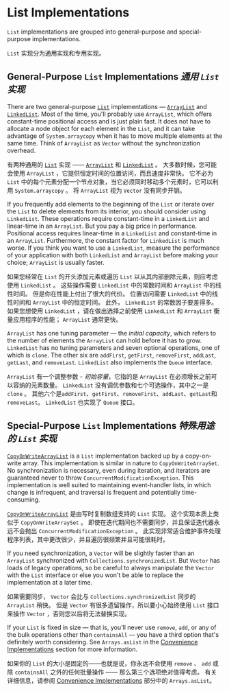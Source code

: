 # List Implementations


`List` implementations are grouped into general-purpose and special-purpose implementations.


`List` 实现分为通用实现和专用实现。


## General-Purpose `List` Implementations _通用 `List` 实现_


There are two general-purpose [`List`](https://docs.oracle.com/javase/8/docs/api/java/util/List.html) implementations — [`ArrayList`](https://docs.oracle.com/javase/8/docs/api/java/util/ArrayList.html) and [`LinkedList`](https://docs.oracle.com/javase/8/docs/api/java/util/LinkedList.html). 
Most of the time, you'll probably use `ArrayList`, which offers constant-time positional access and is just plain fast. 
It does not have to allocate a node object for each element in the `List`, and it can take advantage of `System.arraycopy` when it has to move multiple elements at the same time. 
Think of `ArrayList` as `Vector` without the synchronization overhead.


有两种通用的 [`List`](https://docs.oracle.com/javase/8/docs/api/java/util/List.html) 实现 —— [`ArrayList`](https://docs.oracle.com/javase/8/docs/api/java/util/ArrayList.html) 和 [`LinkedList`](https://docs.oracle.com/javase/8/docs/api/java/util/LinkedList.html) 。
大多数时候，您可能会使用 `ArrayList` ，它提供恒定时间的位置访问，而且速度非常快。
它不必为 `List` 中的每个元素分配一个节点对象，当它必须同时移动多个元素时，它可以利用 `System.arraycopy` 。
将 `ArrayList` 视为 `Vector` 没有同步开销。


If you frequently add elements to the beginning of the `List` or iterate over the `List` to delete elements from its interior, you should consider using `LinkedList`. 
These operations require constant-time in a `LinkedList` and linear-time in an `ArrayList`. 
But you pay a big price in performance. 
Positional access requires linear-time in a `LinkedList` and constant-time in an `ArrayList`. 
Furthermore, the constant factor for `LinkedList` is much worse. 
If you think you want to use a `LinkedList`, measure the performance of your application with both `LinkedList` and `ArrayList` before making your choice; `ArrayList` is usually faster.


如果您经常在 `List` 的开头添加元素或遍历 `List` 以从其内部删除元素，则应考虑使用 `LinkedList` 。
这些操作需要 `LinkedList` 中的常数时间和 `ArrayList` 中的线性时间。
但是你在性能上付出了很大的代价。
位置访问需要 `LinkedList` 中的线性时间和 `ArrayList` 中的恒定时间。
此外， `LinkedList` 的常数因子要差得多。
如果您想使用 `LinkedList` ，请在做出选择之前使用 `LinkedList` 和 `ArrayList` 衡量应用程序的性能； `ArrayList` 通常更快。


`ArrayList` has one tuning parameter — the _initial capacity_, which refers to the number of elements the `ArrayList` can hold before it has to grow. 
`LinkedList` has no tuning parameters and seven optional operations, one of which is `clone`. 
The other six are `addFirst`, `getFirst`, `removeFirst`, `addLast`, `getLast`, and `removeLast`. 
`LinkedList` also implements the `Queue` interface.


`ArrayList` 有一个调整参数 - _初始容量_，它指的是 `ArrayList` 在必须增长之前可以容纳的元素数量。
`LinkedList` 没有调优参数和七个可选操作，其中之一是 `clone` 。
其他六个是`addFirst`、`getFirst`、`removeFirst`、`addLast`、`getLast`和`removeLast`。
`LinkedList` 也实现了 `Queue` 接口。


## Special-Purpose `List` Implementations _特殊用途的 `List` 实现_


[`CopyOnWriteArrayList`](https://docs.oracle.com/javase/8/docs/api/java/util/concurrent/CopyOnWriteArrayList.html) is a `List` implementation backed up by a copy-on-write array. 
This implementation is similar in nature to `CopyOnWriteArraySet`. 
No synchronization is necessary, even during iteration, and iterators are guaranteed never to throw `ConcurrentModificationException`. 
This implementation is well suited to maintaining event-handler lists, in which change is infrequent, and traversal is frequent and potentially time-consuming.


[`CopyOnWriteArrayList`](https://docs.oracle.com/javase/8/docs/api/java/util/concurrent/CopyOnWriteArrayList.html) 是由写时复制数组支持的 `List` 实现。
这个实现本质上类似于 `CopyOnWriteArraySet` 。
即使在迭代期间也不需要同步，并且保证迭代器永远不会抛出 `ConcurrentModificationException` 。
此实现非常适合维护事件处理程序列表，其中更改很少，并且遍历很频繁并且可能很耗时。


If you need synchronization, a `Vector` will be slightly faster than an `ArrayList` synchronized with `Collections.synchronizedList`. 
But `Vector` has loads of legacy operations, so be careful to always manipulate the `Vector` with the `List` interface or else you won't be able to replace the implementation at a later time.


如果需要同步， `Vector` 会比与 `Collections.synchronizedList` 同步的 `ArrayList` 稍快。
但是 `Vector` 有很多遗留操作，所以要小心始终使用 `List` 接口来操作 `Vector` ，否则您以后将无法替换实现。


If your `List` is fixed in size — that is, you'll never use `remove`, `add`, or any of the bulk operations other than `containsAll` — you have a third option that's definitely worth considering. 
See `Arrays.asList` in the [Convenience Implementations](https://docs.oracle.com/javase/tutorial/collections/implementations/convenience.html) section for more information.


如果你的 `List` 的大小是固定的——也就是说，你永远不会使用 `remove` 、 `add` 或除 `containsAll` 之外的任何批量操作 —— 那么第三个选项绝对值得考虑。
有关详细信息，请参阅 [Convenience Implementations](./convenience.md) 部分中的 `Arrays.asList`。
